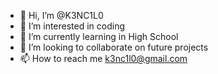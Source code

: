 - 👋 Hi, I’m @K3NC1L0
- 👀 I’m interested in coding
- 🌱 I’m currently learning in High School
- 💞️ I’m looking to collaborate on future projects
- 📫 How to reach me k3nc1l0@gmail.com

<!---
K3NC1L0/K3NC1L0 is a ✨ special ✨ repository because its `README.md` (this file) appears on your GitHub profile.
You can click the Preview link to take a look at your changes.
--->
